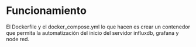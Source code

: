 # Funcionamiento

El Dockerfile y el docker_compose.yml lo que hacen es crear un contenedor que permita la automatización del inicio del servidor influxdb, grafana y node red.